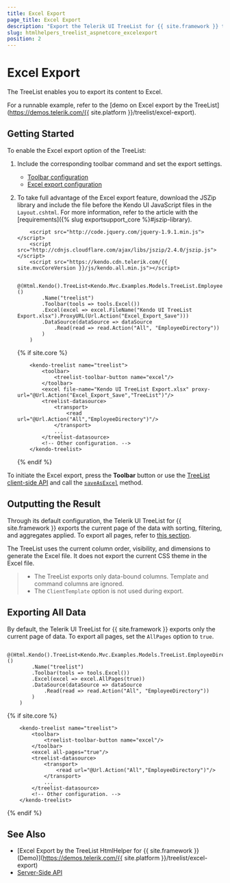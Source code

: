 ```yaml
---
title: Excel Export
page_title: Excel Export
description: "Export the Telerik UI TreeList for {{ site.framework }} to Excel."
slug: htmlhelpers_treelist_aspnetcore_excelexport
position: 2
---
```


# Excel Export

The TreeList enables you to export its content to Excel.

For a runnable example, refer to the [demo on Excel export by the TreeList](https://demos.telerik.com/{{ site.platform }}/treelist/excel-export).

## Getting Started

To enable the Excel export option of the TreeList:

1. Include the corresponding toolbar command and set the export settings.
    * [Toolbar configuration](/api/kendo.mvc.ui.fluent/treelisttoolbarfactory#excel)
    * [Excel export configuration](/api/kendo.mvc.ui.fluent/treelistbuilder#excelsystemactionkendomvcuifluenttreelistexcelsettingsbuildert)
1. To take full advantage of the Excel export feature, download the JSZip library and include the file before the Kendo UI JavaScript files in the `Layout.cshtml`. For more information, refer to the article with the [requirements]({% slug exportsupport_core %}#jszip-library).

    ```HtmlHelper
        <script src="http://code.jquery.com/jquery-1.9.1.min.js"></script>
        <script src="http://cdnjs.cloudflare.com/ajax/libs/jszip/2.4.0/jszip.js"></script>
        <script src="https://kendo.cdn.telerik.com/{{ site.mvcCoreVersion }}/js/kendo.all.min.js"></script>

        @(Html.Kendo().TreeList<Kendo.Mvc.Examples.Models.TreeList.EmployeeDirectoryModel>()
            .Name("treelist")
            .Toolbar(tools => tools.Excel())
            .Excel(excel => excel.FileName("Kendo UI TreeList Export.xlsx").ProxyURL(Url.Action("Excel_Export_Save")))
            .DataSource(dataSource => dataSource
                .Read(read => read.Action("All", "EmployeeDirectory"))
            )
        )
    ```
    {% if site.core %}
    ```TagHelper
        <kendo-treelist name="treelist">
            <toolbar>
                <treelist-toolbar-button name="excel"/>
            </toolbar>
            <excel file-name="Kendo UI TreeList Export.xlsx" proxy-url="@Url.Action("Excel_Export_Save","TreeList")"/>
            <treelist-datasource>
                <transport>
                    <read url="@Url.Action("All","EmployeeDirectory")"/>
                </transport>
                ...
            </treelist-datasource>
            <!-- Other configuration. -->
        </kendo-treelist>
    ```
    {% endif %}

To initiate the Excel export, press the **Toolbar** button or use the [TreeList client-side API](https://docs.telerik.com/kendo-ui/api/javascript/ui/treelist) and call the [`saveAsExcel`](https://docs.telerik.com/kendo-ui/api/javascript/ui/treelist/methods/saveasexcel) method.

## Outputting the Result

Through its default configuration, the Telerik UI TreeList for {{ site.framework }} exports the current page of the data with sorting, filtering, and aggregates applied. To export all pages, refer to [this section](#exporting-all-data).

The TreeList uses the current column order, visibility, and dimensions to generate the Excel file. It does not export the current CSS theme in the Excel file.

> * The TreeList exports only data-bound columns. Template and command columns are ignored.
> * The `ClientTemplate` option is not used during export.

## Exporting All Data

By default, the Telerik UI TreeList for {{ site.framework }} exports only the current page of data. To export all pages, set the `AllPages` option to `true`.

```HtmlHelper
    @(Html.Kendo().TreeList<Kendo.Mvc.Examples.Models.TreeList.EmployeeDirectoryModel>()
        .Name("treelist")
        .Toolbar(tools => tools.Excel())
        .Excel(excel => excel.AllPages(true))
        .DataSource(dataSource => dataSource
            .Read(read => read.Action("All", "EmployeeDirectory"))
        )
    )
```
{% if site.core %}
```TagHelper
    <kendo-treelist name="treelist">
        <toolbar>
            <treelist-toolbar-button name="excel"/>
        </toolbar>
        <excel all-pages="true"/>
        <treelist-datasource>
            <transport>
                <read url="@Url.Action("All","EmployeeDirectory")"/>
            </transport>
            ...
        </treelist-datasource>
        <!-- Other configuration. -->
    </kendo-treelist>
```
{% endif %}

## See Also

* [Excel Export by the TreeList HtmlHelper for {{ site.framework }} (Demo)](https://demos.telerik.com/{{ site.platform }}/treelist/excel-export)
* [Server-Side API](/api/treelist)
